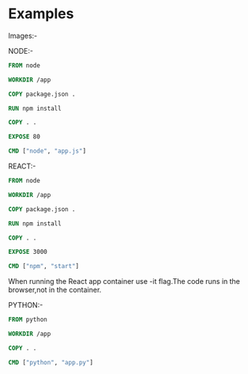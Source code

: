 # Examples

Images:-

NODE:-

```Dockerfile
FROM node

WORKDIR /app

COPY package.json .

RUN npm install

COPY . .

EXPOSE 80

CMD ["node", "app.js"]
```

REACT:-

```Dockerfile
FROM node

WORKDIR /app

COPY package.json .

RUN npm install

COPY . .

EXPOSE 3000

CMD ["npm", "start"]
```

When running the React app container use -it flag.The code runs in the browser,not in the container.

PYTHON:-

```Dockerfile
FROM python

WORKDIR /app

COPY . .

CMD ["python", "app.py"]
```
